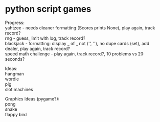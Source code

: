 # python script games
Progress:\
yahtzee - needs cleaner formatting (Scores prints None), play again, track record?\
rng - guess_limit with log, track record?\
blackjack - formatting: display _ of _ not ('_', '_'), no dupe cards (set), add dealer, play again, track record?\
speed math challenge - play again, track record?, 10 problems vs 20 seconds?

Ideas:\
hangman\
wordle\
pig\
slot machines

Graphics Ideas (pygame?):\
pong\
snake\
flappy bird